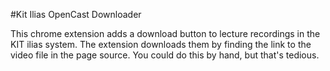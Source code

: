 #Kit Ilias OpenCast Downloader

This chrome extension adds a download button to lecture recordings in the KIT ilias system.
The extension downloads them by finding the link to the video file in the page source.
You could do this by hand, but that's tedious.
